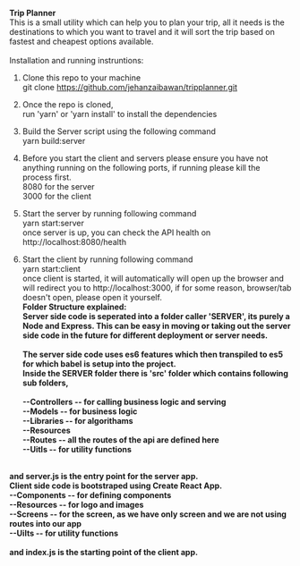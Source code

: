<strong>Trip Planner</strong><br>
This is a small utility which can help you to plan your trip, all it needs is the destinations to which you want to travel and it will sort the trip based on fastest and cheapest options available.
<br><br>
Installation and running instruntions:

1. Clone this repo to your machine <br>
   git clone https://github.com/jehanzaibawan/tripplanner.git

2. Once the repo is cloned,<br>run 'yarn' or 'yarn install' to install the dependencies

3. Build the Server script using the following command<br>
   yarn build:server

4. Before you start the client and servers please ensure you have not anything running on the following ports, if running please kill the process first.<br>
   8080 for the server<br>
   3000 for the client

5. Start the server by running following command<br>
   yarn start:server<br>
   once server is up, you can check the API health on http://localhost:8080/health

6. Start the client by running following command<br>
   yarn start:client<br>
   once client is started, it will automatically will open up the browser and will redirect you to http://localhost:3000, if for some reason, browser/tab doesn't open, please open it yourself.
<b><br>
Folder Structure explained:<br>
Server side code is seperated into a folder caller 'SERVER', its purely a Node and Express. This can be easy in moving or taking out the server side code in the future for different deployment or server needs.<br><br>
The server side code uses es6 features which then transpiled to es5 for which babel is setup into the project.<br>
Inside the SERVER folder there is 'src' folder which contains following sub folders,<br><br>
--Controllers -- for calling business logic and serving<br>
--Models -- for business logic<br>
--Libraries -- for algorithams<br>
--Resources<br>
--Routes -- all the routes of the api are defined here<br>
--Uitls -- for utility functions
<br>
and server.js is the entry point for the server app.
<br>
Client side code is bootstraped using Create React App.<br>
--Components -- for defining components<br>
--Resources -- for logo and images<br>
--Screens -- for the screen, as we have only screen and we are not using routes into our app<br>
--Uilts -- for utility functions<br>
<br>
and index.js is the starting point of the client app.
